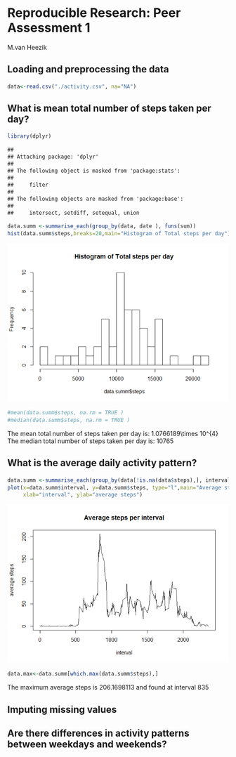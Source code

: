 # Reproducible Research: Peer Assessment 1
M.van Heezik

## Loading and preprocessing the data

```r
data<-read.csv("./activity.csv", na="NA")
```

## What is mean total number of steps taken per day?

```r
library(dplyr)
```

```
## 
## Attaching package: 'dplyr'
## 
## The following object is masked from 'package:stats':
## 
##     filter
## 
## The following objects are masked from 'package:base':
## 
##     intersect, setdiff, setequal, union
```

```r
data.summ <-summarise_each(group_by(data, date ), funs(sum))
hist(data.summ$steps,breaks=20,main="Histogram of Total steps per day")
```

![](PA1_template_files/figure-html/unnamed-chunk-2-1.png) 

```r
#mean(data.summ$steps, na.rm = TRUE )
#median(data.summ$steps, na.rm = TRUE )
```
The mean total number of steps taken per day is: 1.0766189\times 10^{4}  
The median total number of steps taken per day is: 10765

## What is the average daily activity pattern?

```r
data.summ <-summarise_each(group_by(data[!is.na(data$steps),], interval ), funs(mean))
plot(x=data.summ$interval, y=data.summ$steps, type="l",main="Average steps per interval",
     xlab="interval", ylab="average steps")
```

![](PA1_template_files/figure-html/unnamed-chunk-3-1.png) 

```r
data.max<-data.summ[which.max(data.summ$steps),]
```

The maximum average steps is 206.1698113 and found at interval 835


## Imputing missing values



## Are there differences in activity patterns between weekdays and weekends?
